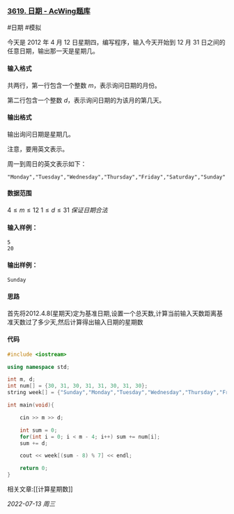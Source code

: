### [3619. 日期 - AcWing题库](https://www.acwing.com/problem/content/3622/)

#日期 #模拟 

今天是 2012 年 4 月 12 日星期四，编写程序，输入今天开始到 12 月 31 日之间的任意日期，输出那一天是星期几。

#### 输入格式

共两行，第一行包含一个整数 $m$，表示询问日期的月份。

第二行包含一个整数 $d$，表示询问日期的为该月的第几天。

#### 输出格式

输出询问日期是星期几。

注意，要用英文表示。

周一到周日的英文表示如下：

```
"Monday","Tuesday","Wednesday","Thursday","Friday","Saturday","Sunday"
```

#### 数据范围

$4≤m≤12$
$1≤d≤31$
$保证日期合法$

#### 输入样例：

```
5
20
```

#### 输出样例：

```
Sunday
```

#### 思路

首先将2012.4.8(星期天)定为基准日期,设置一个总天数,计算当前输入天数距离基准天数过了多少天,然后计算得出输入日期的星期数

#### 代码

```cpp
#include <iostream>

using namespace std;

int m, d;
int num[] = {30, 31, 30, 31, 31, 30, 31, 30};
string week[] = {"Sunday","Monday","Tuesday","Wednesday","Thursday","Friday","Saturday"};

int main(void){

    cin >> m >> d;

    int sum = 0;
    for(int i = 0; i < m - 4; i++) sum += num[i];
    sum += d;

    cout << week[(sum - 8) % 7] << endl;

    return 0;
}
```

相关文章:[[计算星期数]]

*2022-07-13 周三*